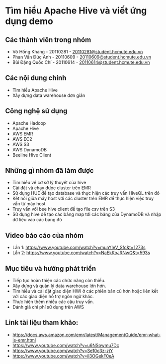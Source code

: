 # Tìm hiểu Apache Hive và viết ứng dụng demo

## Các thành viên trong nhóm
* Võ Hồng Khang - 20110281 - 20110281@student.hcmute.edu.vn
* Phan Văn Đức Anh - 20110609 - 20110609@student.hcmute.edu.vn
* Bùi Đặng Quốc Chí - 20110614 - 20110614@student.hcmute.edu.vn


## Các nội dung chính
* Tìm hiểu Apache Hive 
* Xây dựng data warehouse đơn giản

## Công nghệ sử dụng
* Apache Hadoop
* Apache Hive
* AWS EMR
* AWS EC2
* AWS S3
* AWS DynamoDB
* Beeline Hive Client

## Những gì nhóm đã làm được
* Tìm hiểu về cơ sở lý thuyết của hive
* Cài đặt và chạy được cluster trên EMR
* Sử dụng HUE để tạo database và thực hiện các truy vấn HiveQL trên đó
* Kết nối giữa máy host với các cluster trên EMR để thực hiện việc truy vấn từ máy host
* Truy vấn với bee hive client để tạo file csv trên S3
* Sử dụng hive để tạo các bảng map tới các bảng của DynamoDB và nhập dữ liệu vào các bảng đó

## Video báo cáo của nhóm
* Lần 1: https://www.youtube.com/watch?v=muaYIeV_Sfc&t=1273s
* Lần 2: https://www.youtube.com/watch?v=NaEkKoJRNwQ&t=593s

## Mục tiêu và hướng phát triển 
* Tiếp tục hoàn thiện các chức năng còn thiếu.
* Xây dựng và quản lý data warehouse lớn hơn.
* Tìm hiểu và cài đặt giao diện HWI ở các phiên bản cũ hơn hoặc liên kết với các giao diện hỗ trợ ngôn ngữ khác.
* Thực hiện thêm nhiều các câu truy vấn.
* Đánh giá chi phí sử dụng trên AWS

## Link tài liệu tham khảo: 
* https://docs.aws.amazon.com/emr/latest/ManagementGuide/emr-what-is-emr.html
* https://www.youtube.com/watch?v=u6NSowmu7Dc
* https://www.youtube.com/watch?v=Se10c3z-zjY
* https://www.youtube.com/watch?v=il3OGekF0eA


